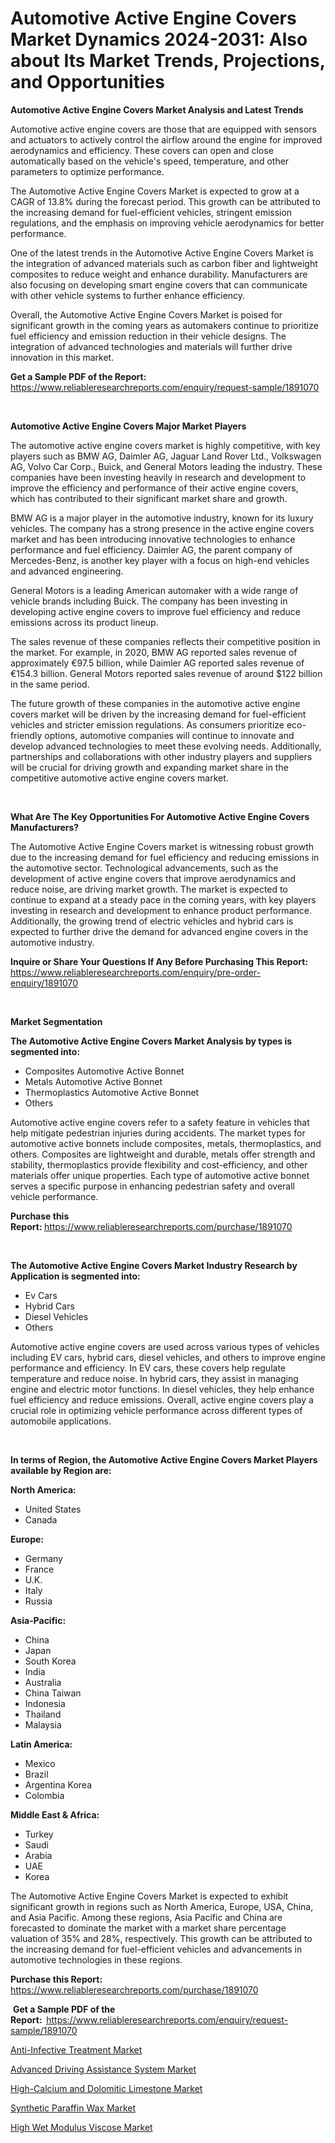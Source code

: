 <p><h1>Automotive Active Engine Covers Market Dynamics 2024-2031: Also about Its Market Trends, Projections, and Opportunities</h1></p><p><strong>Automotive Active Engine Covers Market Analysis and Latest Trends</strong></p>
<p><p>Automotive active engine covers are those that are equipped with sensors and actuators to actively control the airflow around the engine for improved aerodynamics and efficiency. These covers can open and close automatically based on the vehicle's speed, temperature, and other parameters to optimize performance.</p><p>The Automotive Active Engine Covers Market is expected to grow at a CAGR of 13.8% during the forecast period. This growth can be attributed to the increasing demand for fuel-efficient vehicles, stringent emission regulations, and the emphasis on improving vehicle aerodynamics for better performance.</p><p>One of the latest trends in the Automotive Active Engine Covers Market is the integration of advanced materials such as carbon fiber and lightweight composites to reduce weight and enhance durability. Manufacturers are also focusing on developing smart engine covers that can communicate with other vehicle systems to further enhance efficiency.</p><p>Overall, the Automotive Active Engine Covers Market is poised for significant growth in the coming years as automakers continue to prioritize fuel efficiency and emission reduction in their vehicle designs. The integration of advanced technologies and materials will further drive innovation in this market.</p></p>
<p><strong>Get a Sample PDF of the Report:&nbsp;</strong> <a href="https://www.reliableresearchreports.com/enquiry/request-sample/1891070">https://www.reliableresearchreports.com/enquiry/request-sample/1891070</a></p>
<p>&nbsp;</p>
<p><strong>Automotive Active Engine Covers Major Market Players</strong></p>
<p><p>The automotive active engine covers market is highly competitive, with key players such as BMW AG, Daimler AG, Jaguar Land Rover Ltd., Volkswagen AG, Volvo Car Corp., Buick, and General Motors leading the industry. These companies have been investing heavily in research and development to improve the efficiency and performance of their active engine covers, which has contributed to their significant market share and growth.</p><p>BMW AG is a major player in the automotive industry, known for its luxury vehicles. The company has a strong presence in the active engine covers market and has been introducing innovative technologies to enhance performance and fuel efficiency. Daimler AG, the parent company of Mercedes-Benz, is another key player with a focus on high-end vehicles and advanced engineering. </p><p>General Motors is a leading American automaker with a wide range of vehicle brands including Buick. The company has been investing in developing active engine covers to improve fuel efficiency and reduce emissions across its product lineup. </p><p>The sales revenue of these companies reflects their competitive position in the market. For example, in 2020, BMW AG reported sales revenue of approximately €97.5 billion, while Daimler AG reported sales revenue of €154.3 billion. General Motors reported sales revenue of around $122 billion in the same period.</p><p>The future growth of these companies in the automotive active engine covers market will be driven by the increasing demand for fuel-efficient vehicles and stricter emission regulations. As consumers prioritize eco-friendly options, automotive companies will continue to innovate and develop advanced technologies to meet these evolving needs. Additionally, partnerships and collaborations with other industry players and suppliers will be crucial for driving growth and expanding market share in the competitive automotive active engine covers market.</p></p>
<p>&nbsp;</p>
<p><strong>What Are The Key Opportunities For Automotive Active Engine Covers Manufacturers?</strong></p>
<p><p>The Automotive Active Engine Covers market is witnessing robust growth due to the increasing demand for fuel efficiency and reducing emissions in the automotive sector. Technological advancements, such as the development of active engine covers that improve aerodynamics and reduce noise, are driving market growth. The market is expected to continue to expand at a steady pace in the coming years, with key players investing in research and development to enhance product performance. Additionally, the growing trend of electric vehicles and hybrid cars is expected to further drive the demand for advanced engine covers in the automotive industry.</p></p>
<p><strong>Inquire or Share Your Questions If Any Before Purchasing This Report:</strong> <a href="https://www.reliableresearchreports.com/enquiry/pre-order-enquiry/1891070">https://www.reliableresearchreports.com/enquiry/pre-order-enquiry/1891070</a></p>
<p>&nbsp;</p>
<p><strong>Market Segmentation</strong></p>
<p><strong>The Automotive Active Engine Covers Market Analysis by types is segmented into:</strong></p>
<p><ul><li>Composites Automotive Active Bonnet</li><li>Metals Automotive Active Bonnet</li><li>Thermoplastics Automotive Active Bonnet</li><li>Others</li></ul></p>
<p><p>Automotive active engine covers refer to a safety feature in vehicles that help mitigate pedestrian injuries during accidents. The market types for automotive active bonnets include composites, metals, thermoplastics, and others. Composites are lightweight and durable, metals offer strength and stability, thermoplastics provide flexibility and cost-efficiency, and other materials offer unique properties. Each type of automotive active bonnet serves a specific purpose in enhancing pedestrian safety and overall vehicle performance.</p></p>
<p><strong>Purchase this Report:&nbsp;</strong><a href="https://www.reliableresearchreports.com/purchase/1891070">https://www.reliableresearchreports.com/purchase/1891070</a></p>
<p>&nbsp;</p>
<p><strong>The Automotive Active Engine Covers Market Industry Research by Application is segmented into:</strong></p>
<p><ul><li>Ev Cars</li><li>Hybrid Cars</li><li>Diesel Vehicles</li><li>Others</li></ul></p>
<p><p>Automotive active engine covers are used across various types of vehicles including EV cars, hybrid cars, diesel vehicles, and others to improve engine performance and efficiency. In EV cars, these covers help regulate temperature and reduce noise. In hybrid cars, they assist in managing engine and electric motor functions. In diesel vehicles, they help enhance fuel efficiency and reduce emissions. Overall, active engine covers play a crucial role in optimizing vehicle performance across different types of automobile applications.</p></p>
<p>&nbsp;</p>
<p><strong>In terms of Region, the Automotive Active Engine Covers Market Players available by Region are:</strong></p>
<p>
    <p> <strong> North America: </strong>
        <ul>
            <li>United States</li>
            <li>Canada</li>
        </ul>
        </p> 
    <p> <strong> Europe: </strong>
        <ul>
            <li>Germany</li>
            <li>France</li>
            <li>U.K.</li>
            <li>Italy</li>
            <li>Russia</li>
        </ul>
        </p> 
    <p> <strong> Asia-Pacific: </strong>
        <ul>
            <li>China</li>
            <li>Japan</li>
            <li>South Korea</li>
            <li>India</li>
            <li>Australia</li>
            <li>China Taiwan</li>
            <li>Indonesia</li>
            <li>Thailand</li>
            <li>Malaysia</li>
        </ul>
        </p> 
    <p> <strong> Latin America: </strong>
        <ul>
            <li>Mexico</li>
            <li>Brazil</li>
            <li>Argentina Korea</li>
            <li>Colombia</li>
        </ul>
        </p> 
    <p> <strong> Middle East & Africa: </strong>
        <ul>
            <li>Turkey</li>
            <li>Saudi</li>
            <li>Arabia</li>
            <li>UAE</li>
            <li>Korea</li>
        </ul>
    </p>
    </p>
<p><p>The Automotive Active Engine Covers Market is expected to exhibit significant growth in regions such as North America, Europe, USA, China, and Asia Pacific. Among these regions, Asia Pacific and China are forecasted to dominate the market with a market share percentage valuation of 35% and 28%, respectively. This growth can be attributed to the increasing demand for fuel-efficient vehicles and advancements in automotive technologies in these regions.</p></p>
<p><strong>Purchase this Report: </strong><a href="https://www.reliableresearchreports.com/purchase/1891070">https://www.reliableresearchreports.com/purchase/1891070</a></p>
<p>&nbsp;<strong>Get a Sample PDF of the Report:&nbsp;&nbsp;</strong><a href="https://www.reliableresearchreports.com/enquiry/request-sample/1891070">https://www.reliableresearchreports.com/enquiry/request-sample/1891070</a></p>
<p><strong></strong></p>
<p><p><a href="https://circular-yam-9b9.notion.site/Anti-Infective-Treatment-Market-Furnish-Information-about-Market-Size-Market-Share-Market-Dynamics-05503dbd29a84cb98af129bc75e7191a">Anti-Infective Treatment Market</a></p><p><a href="https://view.publitas.com/reportprime-1/global-advanced-driving-assistance-system-market-by-types-applications-and-major-players-with-regional-growth-rate-analysis-and-development-situation-from-2024-to-2031/">Advanced Driving Assistance System Market</a></p><p><a href="https://github.com/nathandecarvalho/Market-Research-Report-List-2/blob/main/high-calcium-and-dolomitic-limestone-market.md">High-Calcium and Dolomitic Limestone Market</a></p><p><a href="https://view.publitas.com/reportprime-1/synthetic-paraffin-wax-market-furnish-information-about-market-size-market-share-market-dynamics-and-projections-spanning-from-2024-to-2031/">Synthetic Paraffin Wax Market</a></p><p><a href="https://github.com/julyju69/Market-Research-Report-List-2/blob/main/high-wet-modulus-viscose-market.md">High Wet Modulus Viscose Market</a></p></p>